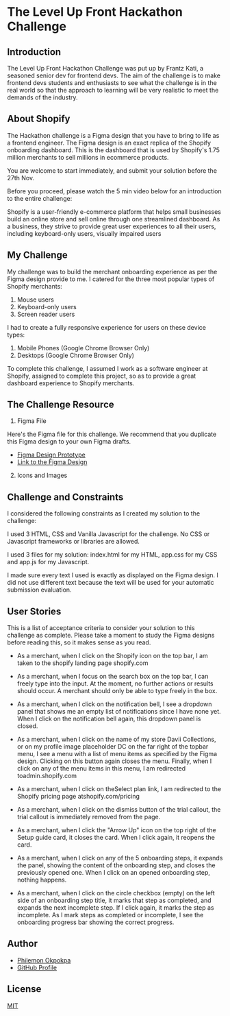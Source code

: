 # The Level Up Front Hackathon Challenge

## Introduction

The Level Up Front Hackathon Challenge was put up by Frantz Kati, a seasoned senior dev for frontend devs. The aim of the challenge is to make frontend devs students and enthusiasts to see what the challenge is in the real world so that the approach to learning will be very realistic to meet the demands of the industry.

## About Shopify

The Hackathon challenge is a Figma design that you have to bring to life as a frontend engineer. The Figma design is an exact replica of the Shopify onboarding dashboard. This is the dashboard that is used by Shopify's 1.75 million merchants to sell millions in ecommerce products.

You are welcome to start immediately, and submit your solution before the 27th Nov.

Before you proceed, please watch the 5 min video below for an introduction to the entire challenge:

Shopify is a user-friendly e-commerce platform that helps small businesses build an online store and sell online through one streamlined dashboard. As a business, they strive to provide great user experiences to all their users, including keyboard-only users, visually impaired users

## My Challenge

My challenge was to build the merchant onboarding experience as per the Figma design provide to me. I catered for the three most popular types of Shopify merchants:

1. Mouse users
2. Keyboard-only users
3. Screen reader users

I had to create a fully responsive experience for users on these device types:

1. Mobile Phones (Google Chrome Browser Only)
2. Desktops (Google Chrome Browser Only)

To complete this challenge, I assumed I work as a software engineer at Shopify, assigned to complete this project, so as to provide a great dashboard experience to Shopify merchants.

## The Challenge Resource

1. Figma File

Here's the Figma file for this challenge. We recommend that you duplicate this Figma design to your own Figma drafts.

- [Figma Design Prototype](https://www.figma.com/file/W4IHXzpdgxrUMWuymS9R9i/Level-Up-Front-Hackathon?type=design&node-id=0-1&mode=design)
- [Link to the Figma Design](https://www.crushingit.tech/hackathon/challenge#:~:text=Figma%20design%20prototype-,Link%20to%20the%20Figma%20design,-2.%20Icons%20and)

2. Icons and Images

## Challenge and Constraints

I considered the following constraints as I created my solution to the challenge:

I used 3 HTML, CSS and Vanilla Javascript for the challenge. No CSS or Javascript frameworks or libraries are allowed.

I used 3 files for my solution: index.html for my HTML, app.css for my CSS and app.js for my Javascript.

I made sure every text I used is exactly as displayed on the Figma design. I did not use different text because the text will be used for your automatic submission evaluation.

## User Stories

This is a list of acceptance criteria to consider your solution to this challenge as complete. Please take a moment to study the Figma designs before reading this, so it makes sense as you read.

- As a merchant, when I click on the Shopify icon on the top bar, I am taken to the shopify landing page shopify.com

- As a merchant, when I focus on the search box on the top bar, I can freely type into the input. At the moment, no further actions or results should occur. A merchant should only be able to type freely in the box.

- As a merchant, when I click on the notification bell, I see a dropdown panel that shows me an empty list of notifications since I have none yet. When I click on the notification bell again, this dropdown panel is closed.

- As a merchant, when I click on the name of my store Davii Collections, or on my profile image placeholder DC on the far right of the topbar menu, I see a menu with a list of menu items as specified by the Figma design. Clicking on this button again closes the menu. Finally, when I click on any of the menu items in this menu, I am redirected toadmin.shopify.com

- As a merchant, when I click on theSelect plan link, I am redirected to the Shopify pricing page atshopify.com/pricing

- As a merchant, when I click on the dismiss button of the trial callout, the trial callout is immediately removed from the page.

- As a merchant, when I click the "Arrow Up" icon on the top right of the Setup guide card, it closes the card. When I click again, it reopens the card.

- As a merchant, when I click on any of the 5 onboarding steps, it expands the panel, showing the content of the onboarding step, and closes the previously opened one. When I click on an opened onboarding step, nothing happens.

- As a merchant, when I click on the circle checkbox (empty) on the left side of an onboarding step title, it marks that step as completed, and expands the next incomplete step. If I click again, it marks the step as incomplete. As I mark steps as completed or incomplete, I see the onboarding progress bar showing the correct progress.

## Author

- [Philemon Okpokpa](https://github.com/sirphilalx)
- [GitHub Profile](https://github.com/sirphilalx)

## License

[MIT](https://choosealicense.com/licenses/mit/)
